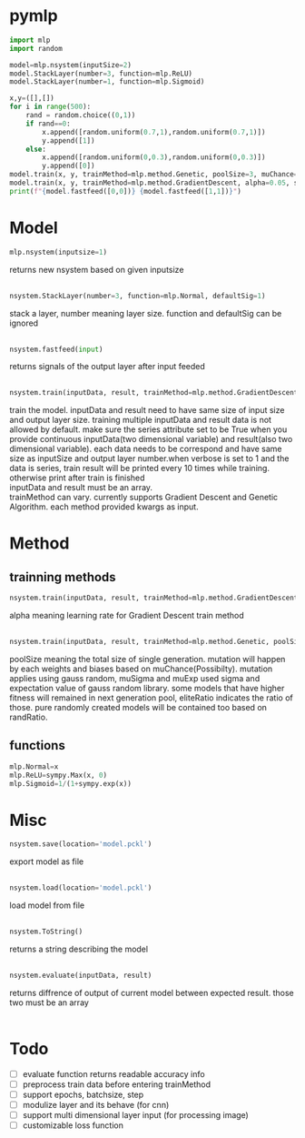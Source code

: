 # pymlp
```python
import mlp
import random

model=mlp.nsystem(inputSize=2)
model.StackLayer(number=3, function=mlp.ReLU)
model.StackLayer(number=1, function=mlp.Sigmoid)

x,y=([],[])
for i in range(500):
    rand = random.choice((0,1))
    if rand==0:
        x.append([random.uniform(0.7,1),random.uniform(0.7,1)])
        y.append([1])
    else:
        x.append([random.uniform(0,0.3),random.uniform(0,0.3)])
        y.append([0])
model.train(x, y, trainMethod=mlp.method.Genetic, poolSize=3, muChance=0.05, eliteRatio=0.2, randRatio=0.05, series=True, verbose=1)
model.train(x, y, trainMethod=mlp.method.GradientDescent, alpha=0.05, series=True, verbose=1)
print(f"{model.fastfeed([0,0])} {model.fastfeed([1,1])}")
```

# Model
```python
mlp.nsystem(inputsize=1)
```
returns new nsystem based on given inputsize<br><br>
```python
nsystem.StackLayer(number=3, function=mlp.Normal, defaultSig=1)
```
stack a layer, number meaning layer size. function and defaultSig can be ignored<br><br>
```python
nsystem.fastfeed(input)
```
returns signals of the output layer after input feeded<br><br>
```python
nsystem.train(inputData, result, trainMethod=mlp.method.GradientDescent, series=False, verbose=0, **kwargs)
```
train the model. inputData and result need to have same size of input size and output layer size. training multiple inputData and result data is not allowed by default. make sure the series attribute set to be True when you provide continuous inputData(two dimensional variable) and result(also two dimensional variable). each data needs to be correspond and have same size as inputSize and output layer number.when verbose is set to 1 and the data is series, train result will be printed every 10 times while training. otherwise print after train is finished<br>
inputData and result must be an array.<br>
trainMethod can vary. currently supports Gradient Descent and Genetic Algorithm. each method provided kwargs as input.
# Method
## trainning methods
```python
nsystem.train(inputData, result, trainMethod=mlp.method.GradientDescent, alpha=0.05)
```
alpha meaning learning rate for Gradient Descent train method<br><br>
```python
nsystem.train(inputData, result, trainMethod=mlp.method.Genetic, poolSize=3, muChance=0.1, muSigma=1, muExp=0, eliteRatio=0.2, randRatio=0.2)
```
poolSize meaning the total size of single generation. mutation will happen by each weights and biases based on muChance(Possibilty). mutation applies using gauss random, muSigma and muExp used sigma and expectation value of gauss random library. some models that have higher fitness will remained in next generation pool, eliteRatio indicates the ratio of those. pure randomly created models will be contained too based on randRatio.
## functions
```python
mlp.Normal=x
mlp.ReLU=sympy.Max(x, 0)
mlp.Sigmoid=1/(1+sympy.exp(x))
```
# Misc
```python
nsystem.save(location='model.pckl')
```
export model as file<br><br>
```python
nsystem.load(location='model.pckl')
```
load model from file<br><br>
```python
nsystem.ToString()
```
returns a string describing the model<br><br>
```python
nsystem.evaluate(inputData, result)
```
returns diffrence of output of current model between expected result. those two must be an array<br><br>

# Todo
- [ ] evaluate function returns readable accuracy info
- [ ] preprocess train data before entering trainMethod
- [ ] support epochs, batchsize, step
- [ ] modulize layer and its behave (for cnn)
- [ ] support multi dimensional layer input (for processing image)
- [ ] customizable loss function 